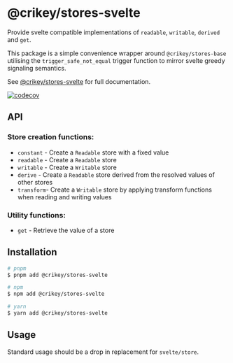 # @crikey/stores-svelte

Provide svelte compatible implementations of `readable`, `writable`, `derived` 
and `get`.

This package is a simple convenience wrapper around `@crikey/stores-base` utilising the 
`trigger_safe_not_equal` trigger function to mirror svelte greedy signaling semantics.

See [@crikey/stores-svelte](https://whenderson.github.io/stores-mono/modules/_crikey_stores_svelte.html) for full documentation.

[![codecov](https://codecov.io/gh/WHenderson/stores-mono/branch/master/graph/badge.svg?token=RD1EUK6Y04&flag=stores-svelte)](https://codecov.io/gh/WHenderson/stores-mono)

## API

### Store creation functions:
* `constant` - Create a `Readable` store with a fixed value
* `readable` - Create a `Readable` store
* `writable` - Create a `Writable` store
* `derive`   - Create a `Readable` store derived from the resolved values of other stores
* `transform`- Create a `Writable` store by applying transform functions when reading and writing values

### Utility functions:
* `get` - Retrieve the value of a store

## Installation

```bash
# pnpm
$ pnpm add @crikey/stores-svelte

# npm
$ npm add @crikey/stores-svelte

# yarn
$ yarn add @crikey/stores-svelte
```

## Usage

Standard usage should be a drop in replacement for `svelte/store`.


